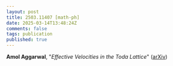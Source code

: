 ```yaml
---
layout: post
title: 2503.11407 [math-ph]
date: 2025-03-14T13:48:24Z
comments: false
tags: publication
published: true
---
```


<b>Amol Aggarwal</b>, "<i>Effective Velocities in the Toda Lattice</i>" ([arXiv](http://arxiv.org/abs/2503.11407v2))
